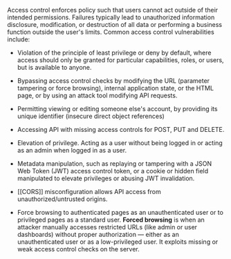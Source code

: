 Access control enforces policy such that users cannot act outside of their intended permissions. Failures typically lead to unauthorized information disclosure, modification, or destruction of all data or performing a business function outside the user's limits. Common access control vulnerabilities include:
- Violation of the principle of least privilege or deny by default, where access should only be granted for particular capabilities, roles, or users, but is available to anyone.

- Bypassing access control checks by modifying the URL (parameter tampering or force browsing), internal application state, or the HTML page, or by using an attack tool modifying API requests.

- Permitting viewing or editing someone else's account, by providing its unique identifier (insecure direct object references)

- Accessing API with missing access controls for POST, PUT and DELETE.

- Elevation of privilege. Acting as a user without being logged in or acting as an admin when logged in as a user.

- Metadata manipulation, such as replaying or tampering with a JSON Web Token (JWT) access control token, or a cookie or hidden field manipulated to elevate privileges or abusing JWT invalidation.

- [[CORS]] misconfiguration allows API access from unauthorized/untrusted origins.

- Force browsing to authenticated pages as an unauthenticated user or to privileged pages as a standard user. **Forced browsing** is when an attacker manually accesses restricted URLs (like admin or user dashboards) without proper authorization — either as an unauthenticated user or as a low-privileged user. It exploits missing or weak access control checks on the server.
